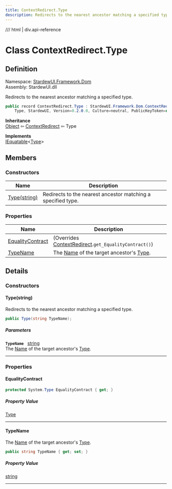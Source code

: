 ```yaml
---
title: ContextRedirect.Type
description: Redirects to the nearest ancestor matching a specified type.
---
```


<link rel="stylesheet" href="/StardewUI/stylesheets/reference.css" />

/// html | div.api-reference

# Class ContextRedirect.Type

## Definition

<div class="api-definition" markdown>

Namespace: [StardewUI.Framework.Dom](index.md)  
Assembly: StardewUI.dll  

</div>

Redirects to the nearest ancestor matching a specified type.

```cs
public record ContextRedirect.Type : StardewUI.Framework.Dom.ContextRedirect, 
    Type, StardewUI, Version=0.2.0.0, Culture=neutral, PublicKeyToken=null]]<StardewUI.Framework.Dom.ContextRedirect.Type>
```

**Inheritance**  
[Object](https://learn.microsoft.com/en-us/dotnet/api/system.object) ⇦ [ContextRedirect](contextredirect.md) ⇦ Type

**Implements**  
[IEquatable](https://learn.microsoft.com/en-us/dotnet/api/system.iequatable-1)<[Type](contextredirect.type.md)>

## Members

### Constructors

 | Name | Description |
| --- | --- |
| [Type(string)](#typestring) | Redirects to the nearest ancestor matching a specified type. | 

### Properties

 | Name | Description |
| --- | --- |
| [EqualityContract](#equalitycontract) | <span class="muted" markdown>(Overrides [ContextRedirect](contextredirect.md).`get_EqualityContract()`)</span> | 
| [TypeName](#typename) | The [Name](https://learn.microsoft.com/en-us/dotnet/api/system.reflection.memberinfo.name) of the target ancestor's [Type](https://learn.microsoft.com/en-us/dotnet/api/system.type). | 

## Details

### Constructors

#### Type(string)

Redirects to the nearest ancestor matching a specified type.

```cs
public Type(string TypeName);
```

##### Parameters

**`TypeName`** &nbsp; [string](https://learn.microsoft.com/en-us/dotnet/api/system.string)  
The [Name](https://learn.microsoft.com/en-us/dotnet/api/system.reflection.memberinfo.name) of the target ancestor's [Type](https://learn.microsoft.com/en-us/dotnet/api/system.type).

-----

### Properties

#### EqualityContract



```cs
protected System.Type EqualityContract { get; }
```

##### Property Value

[Type](https://learn.microsoft.com/en-us/dotnet/api/system.type)

-----

#### TypeName

The [Name](https://learn.microsoft.com/en-us/dotnet/api/system.reflection.memberinfo.name) of the target ancestor's [Type](https://learn.microsoft.com/en-us/dotnet/api/system.type).

```cs
public string TypeName { get; set; }
```

##### Property Value

[string](https://learn.microsoft.com/en-us/dotnet/api/system.string)

-----

